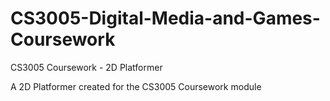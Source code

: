 # CS3005-Digital-Media-and-Games-Coursework
CS3005 Coursework - 2D Platformer

A 2D Platformer created for the CS3005 Coursework module

